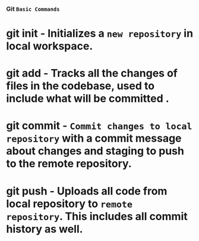 ### Git ```Basic Commands```

# git init - Initializes a ```new repository``` in local workspace.

# git add - Tracks all the changes of files in the codebase, used to include what will be committed .

# git commit - ```Commit changes to local repository``` with a commit message about changes and staging to push to the remote repository.

# git push - Uploads all code from local repository to ```remote repository```. This includes all commit history as well.